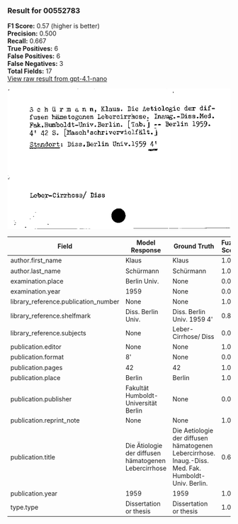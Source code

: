 ### Result for 00552783
**F1 Score:** 0.57 (higher is better)<br>**Precision:** 0.500<br>**Recall:** 0.667<br>**True Positives:** 6<br>**False Positives:** 6<br>**False Negatives:** 3<br>**Total Fields:** 17<br>[View raw result from gpt-4.1-nano](https://github.com/RISE-UNIBAS/humanities_data_benchmark/blob/main/results/2025-09-02/T0162/request_T0162_00552783.json)

<img src="https://github.com/RISE-UNIBAS/humanities_data_benchmark/blob/main/benchmarks/zettelkatalog/images/00552783.jpg?raw=true" alt="00552783" width="600px">

| Field | Model Response | Ground Truth | Fuzzy Score | Match |
|-------|----------------|--------------|-------------|-------|
| author.first_name | Klaus | Klaus | 1.000 | ✅ |
| author.last_name | Schürmann | Schürmann | 1.000 | ✅ |
| examination.place | Berlin Univ. | None | 0.000 | ❌ |
| examination.year | 1959 | None | 0.000 | ❌ |
| library_reference.publication_number | None | None | 1.000 | ✅ |
| library_reference.shelfmark | Diss. Berlin Univ. | Diss. Berlin Univ. 1959 4' | 0.818 | ❌ |
| library_reference.subjects | None | Leber-Cirrhose/ Diss | 0.000 | ❌ |
| publication.editor | None | None | 1.000 | ✅ |
| publication.format | 8' | None | 0.000 | ❌ |
| publication.pages | 42 | 42 | 1.000 | ✅ |
| publication.place | Berlin | Berlin | 1.000 | ✅ |
| publication.publisher | Fakultät Humboldt-Universität Berlin | None | 0.000 | ❌ |
| publication.reprint_note | None | None | 1.000 | ✅ |
| publication.title | Die Ätiologie der diffusen hämatogenen Lebercirrhose | Die Aetiologie der diffusen hämatogenen Lebercirrhose. Inaug.-Diss. Med. Fak. Humboldt-Univ. Berlin. | 0.671 | ❌ |
| publication.year | 1959 | 1959 | 1.000 | ✅ |
| type.type | Dissertation or thesis | Dissertation or thesis | 1.000 | ✅ |

